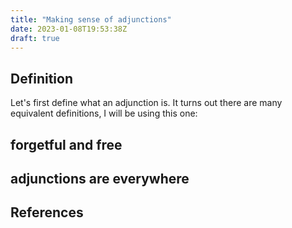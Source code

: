 ```yaml
---
title: "Making sense of adjunctions"
date: 2023-01-08T19:53:38Z
draft: true
---
```


## Definition

Let's first define what an adjunction is. It turns out there are many equivalent
definitions, I will be using this one:



## forgetful and free



## adjunctions are everywhere


## References
